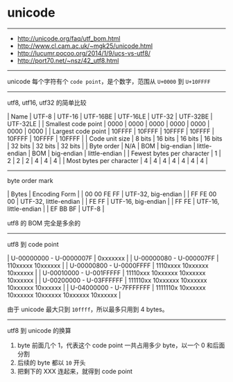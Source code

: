 # unicode

---

+ http://unicode.org/faq/utf_bom.html
+ http://www.cl.cam.ac.uk/~mgk25/unicode.html
+ http://lucumr.pocoo.org/2014/1/9/ucs-vs-utf8/
+ http://port70.net/~nsz/42_utf8.html

---

unicode 每个字符有个 `code point`，是个数字，范围从 `U+0000` 到 `U+10FFFF`

---

utf8, utf16, utf32 的简单比较

| Name                       | UTF-8  | UTF-16  | UTF-16BE   | UTF-16LE      | UTF-32  | UTF-32BE   | UTF-32LE      |
| Smallest code point        | 0000   | 0000    | 0000       | 0000          | 0000    | 0000       | 0000          |
| Largest code point         | 10FFFF | 10FFFF  | 10FFFF     | 10FFFF        | 10FFFF  | 10FFFF     | 10FFFF        |
| Code unit size             | 8 bits | 16 bits | 16 bits    | 16 bits       | 32 bits | 32 bits    | 32 bits       |
| Byte order                 | N/A    | BOM     | big-endian | little-endian | BOM     | big-endian | little-endian |
| Fewest bytes per character | 1      | 2       | 2          | 2             | 4       | 4          | 4             |
| Most bytes per character   | 4      | 4       | 4          | 4             | 4       | 4          | 4             |

---

byte order mark

| Bytes       | Encoding Form         |
| 00 00 FE FF | UTF-32, big-endian    |
| FF FE 00 00 | UTF-32, little-endian |
| FE FF       | UTF-16, big-endian    |
| FF FE       | UTF-16, little-endian |
| EF BB BF    | UTF-8                 |

utf8 的 BOM 完全是多余的

---

utf8 到 code point

| U-00000000 - U-0000007F | 0xxxxxxx                                              |
| U-00000080 - U-000007FF | 110xxxxx 10xxxxxx                                     |
| U-00000800 - U-0000FFFF | 1110xxxx 10xxxxxx 10xxxxxx                            |
| U-00010000 - U-001FFFFF | 11110xxx 10xxxxxx 10xxxxxx 10xxxxxx                   |
| U-00200000 - U-03FFFFFF | 111110xx 10xxxxxx 10xxxxxx 10xxxxxx 10xxxxxx          |
| U-04000000 - U-7FFFFFFF | 1111110x 10xxxxxx 10xxxxxx 10xxxxxx 10xxxxxx 10xxxxxx |

由于 unicode 最大只到 `10ffff`，所以最多只用到 4 bytes。

---

utf8 到 unicode 的换算

1. byte 前面几个 1，代表这个 code point 一共占用多少 byte，以一个 0 和后面分割
2. 后续的 byte 都以 `10` 开头
3. 把剩下的 XXX 连起来，就得到 code point
